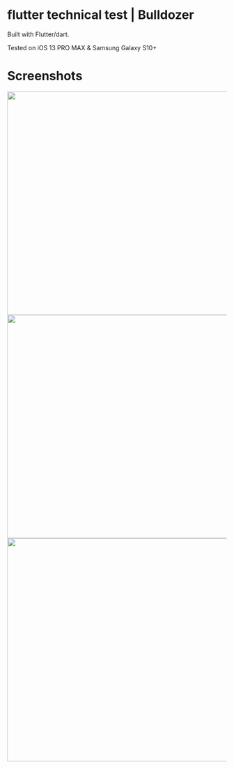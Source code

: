 # flutter technical test | Bulldozer

Built with Flutter/dart.

Tested on iOS 13 PRO MAX & Samsung Galaxy S10+

# Screenshots

<img src="https://user-images.githubusercontent.com/56276102/172055148-2cdc3d0a-44f1-4190-be16-529f0146d65c.png" height="512">            <img src="https://user-images.githubusercontent.com/56276102/172055410-d4fb1d4b-1eb5-4c15-a25a-efc1c39b1e3e.png" height="512">            <img src="https://user-images.githubusercontent.com/56276102/172055569-9a1bdef5-81dd-40ef-a91c-d2aa86036296.png" height="512">
